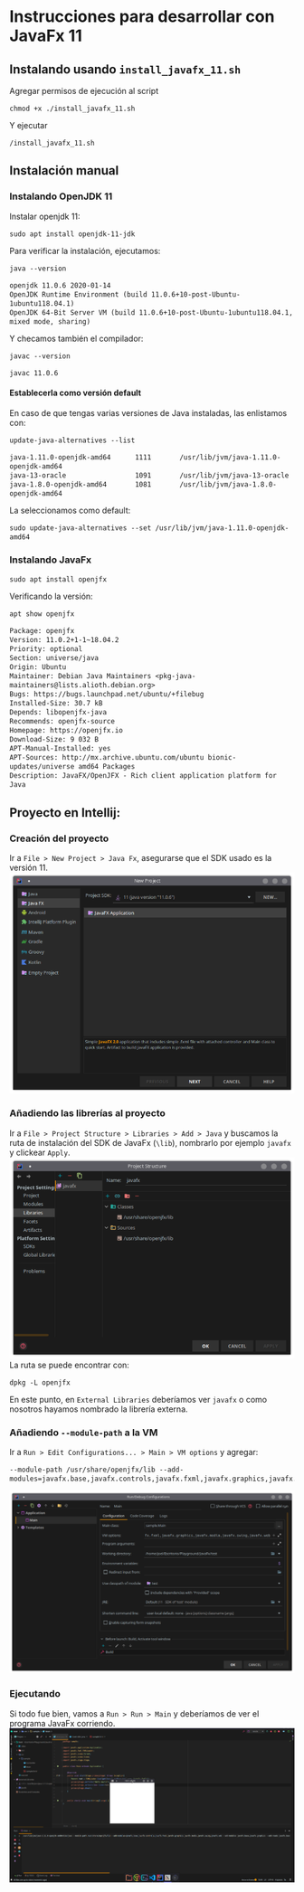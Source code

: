 # Instrucciones para desarrollar con JavaFx 11

## Instalando usando `install_javafx_11.sh`
Agregar permisos de ejecución al script
```ssh
chmod +x ./install_javafx_11.sh
```
Y ejecutar
```ssh
/install_javafx_11.sh
```

## Instalación manual
### Instalando OpenJDK 11
Instalar openjdk 11:
```ssh
sudo apt install openjdk-11-jdk 
```
Para verificar la instalación, ejecutamos:
```ssh
java --version
```
```ssh
openjdk 11.0.6 2020-01-14
OpenJDK Runtime Environment (build 11.0.6+10-post-Ubuntu-1ubuntu118.04.1)
OpenJDK 64-Bit Server VM (build 11.0.6+10-post-Ubuntu-1ubuntu118.04.1, mixed mode, sharing)
```
Y checamos también el compilador:
```ssh
javac --version
```
```ssh
javac 11.0.6
```
#### Establecerla como versión default
En caso de que tengas varias versiones de Java instaladas, las enlistamos con:
```ssh
update-java-alternatives --list
```
```ssh
java-1.11.0-openjdk-amd64      1111       /usr/lib/jvm/java-1.11.0-openjdk-amd64
java-13-oracle                 1091       /usr/lib/jvm/java-13-oracle
java-1.8.0-openjdk-amd64       1081       /usr/lib/jvm/java-1.8.0-openjdk-amd64
```
La seleccionamos como default:
```
sudo update-java-alternatives --set /usr/lib/jvm/java-1.11.0-openjdk-amd64
```
### Instalando JavaFx
```ssh
sudo apt install openjfx
```
Verificando la versión:
```ssh
apt show openjfx
```
```ssh
Package: openjfx
Version: 11.0.2+1-1~18.04.2
Priority: optional
Section: universe/java
Origin: Ubuntu
Maintainer: Debian Java Maintainers <pkg-java-maintainers@lists.alioth.debian.org>
Bugs: https://bugs.launchpad.net/ubuntu/+filebug
Installed-Size: 30.7 kB
Depends: libopenjfx-java
Recommends: openjfx-source
Homepage: https://openjfx.io
Download-Size: 9 032 B
APT-Manual-Installed: yes
APT-Sources: http://mx.archive.ubuntu.com/ubuntu bionic-updates/universe amd64 Packages
Description: JavaFX/OpenJFX - Rich client application platform for Java
```

## Proyecto en Intellij:
### Creación del proyecto
Ir a `File > New Project > Java Fx`, asegurarse que el SDK usado es la versión 11.
![Creación del proyecto](images/newProject.png)
### Añadiendo las librerías al proyecto
Ir a `File > Project Structure > Libraries > Add > Java` y buscamos la ruta de instalación del SDK de JavaFx (`\lib`), nombrarlo por ejemplo `javafx` y clickear `Apply`.
![Agregando librería](images/library.png)
La ruta se puede encontrar con:
```ssh
dpkg -L openjfx
```
En este punto, en `External Libraries` deberíamos ver `javafx` o como nosotros hayamos nombrado la librería externa.
### Añadiendo `--module-path` a la VM
Ir a `Run > Edit Configurations... > Main > VM options` y agregar:
```ssh
--module-path /usr/share/openjfx/lib --add-modules=javafx.base,javafx.controls,javafx.fxml,javafx.graphics,javafx.media,javafx.swing,javafx.web
```
![Opciones de la VM](images/vm.png)
### Ejecutando
Si todo fue bien, vamos a `Run > Run > Main` y deberíamos de ver el programa JavaFx corriendo.
![Aplicación ejecutándose](images/run.png)
